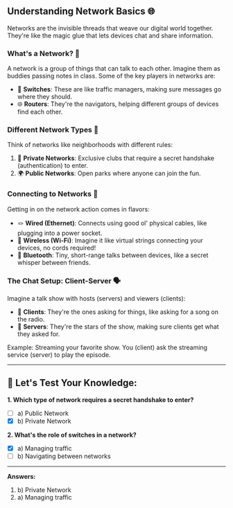 ## Understanding Network Basics 🌐

Networks are the invisible threads that weave our digital world together. They're like the magic glue that lets devices chat and share information.

### What's a Network? 🤔

A network is a group of things that can talk to each other. Imagine them as buddies passing notes in class. Some of the key players in networks are:

- 🔄 **Switches**: These are like traffic managers, making sure messages go where they should.
- 🌐 **Routers**: They're the navigators, helping different groups of devices find each other.
  
### Different Network Types 📡

Think of networks like neighborhoods with different rules:

1. 🔐 **Private Networks**: Exclusive clubs that require a secret handshake (authentication) to enter.
2. 🌍 **Public Networks**: Open parks where anyone can join the fun.

### Connecting to Networks 📶

Getting in on the network action comes in flavors:

- 🪢 **Wired (Ethernet)**: Connects using good ol' physical cables, like plugging into a power socket.
- 📡 **Wireless (Wi-Fi)**: Imagine it like virtual strings connecting your devices, no cords required!
- 🦷 **Bluetooth**: Tiny, short-range talks between devices, like a secret whisper between friends.

### The Chat Setup: Client-Server 🗣️

Imagine a talk show with hosts (servers) and viewers (clients):

- 🙋 **Clients**: They're the ones asking for things, like asking for a song on the radio.
- 🎤 **Servers**: They're the stars of the show, making sure clients get what they asked for.

Example: Streaming your favorite show. You (client) ask the streaming service (server) to play the episode.

---

## 🧠 **Let's Test Your Knowledge:**

**1. Which type of network requires a secret handshake to enter?**
- [ ] a) Public Network
- [x] b) Private Network

**2. What's the role of switches in a network?**
- [x] a) Managing traffic
- [ ] b) Navigating between networks

---

**Answers:**
1.  b) Private Network
2.  a) Managing traffic